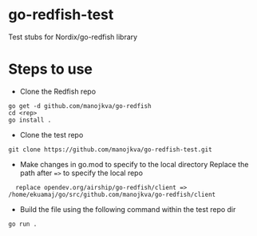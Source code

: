 # go-redfish-test
Test stubs for Nordix/go-redfish library

# Steps to use
* Clone the Redfish repo 
```
go get -d github.com/manojkva/go-redfish
cd <rep>
go install .
```
* Clone the test repo
 ```
 git clone https://github.com/manojkva/go-redfish-test.git
 
 ```
* Make changes in go.mod to specify to the local directory
  Replace the path after ```=>``` to specify the local repo
```
  replace opendev.org/airship/go-redfish/client => /home/ekuamaj/go/src/github.com/manojkva/go-redfish/client
 ```
 * Build the file using the following command within the test repo dir
  ```
  go run .
  ``` 
  
